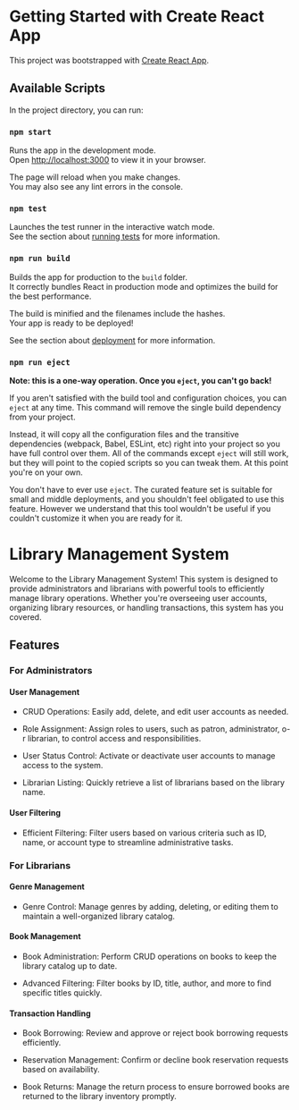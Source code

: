 # Getting Started with Create React App

This project was bootstrapped with [Create React App](https://github.com/facebook/create-react-app).

## Available Scripts

In the project directory, you can run:

### `npm start`

Runs the app in the development mode.\
Open [http://localhost:3000](http://localhost:3000) to view it in your browser.

The page will reload when you make changes.\
You may also see any lint errors in the console.

### `npm test`

Launches the test runner in the interactive watch mode.\
See the section about [running tests](https://facebook.github.io/create-react-app/docs/running-tests) for more information.

### `npm run build`

Builds the app for production to the `build` folder.\
It correctly bundles React in production mode and optimizes the build for the best performance.

The build is minified and the filenames include the hashes.\
Your app is ready to be deployed!

See the section about [deployment](https://facebook.github.io/create-react-app/docs/deployment) for more information.

### `npm run eject`

**Note: this is a one-way operation. Once you `eject`, you can't go back!**

If you aren't satisfied with the build tool and configuration choices, you can `eject` at any time. This command will remove the single build dependency from your project.

Instead, it will copy all the configuration files and the transitive dependencies (webpack, Babel, ESLint, etc) right into your project so you have full control over them. All of the commands except `eject` will still work, but they will point to the copied scripts so you can tweak them. At this point you're on your own.

You don't have to ever use `eject`. The curated feature set is suitable for small and middle deployments, and you shouldn't feel obligated to use this feature. However we understand that this tool wouldn't be useful if you couldn't customize it when you are ready for it.

# Library Management System

Welcome to the Library Management System! This system is designed to provide administrators and librarians with powerful tools to efficiently manage library operations. Whether you're overseeing user accounts, organizing library resources, or handling transactions, this system has you covered.

## Features

### For Administrators

#### User Management

- CRUD Operations: Easily add, delete, and edit user accounts as needed.

- Role Assignment: Assign roles to users, such as patron, administrator, o- r librarian, to control access and responsibilities.

- User Status Control: Activate or deactivate user accounts to manage access to the system.

- Librarian Listing: Quickly retrieve a list of librarians based on the library name.

#### User Filtering

- Efficient Filtering: Filter users based on various criteria such as ID, name, or account type to streamline administrative tasks.

### For Librarians

#### Genre Management

- Genre Control: Manage genres by adding, deleting, or editing them to maintain a well-organized library catalog.

#### Book Management

- Book Administration: Perform CRUD operations on books to keep the library catalog up to date.

- Advanced Filtering: Filter books by ID, title, author, and more to find specific titles quickly.

#### Transaction Handling

- Book Borrowing: Review and approve or reject book borrowing requests efficiently.

- Reservation Management: Confirm or decline book reservation requests based on availability.

- Book Returns: Manage the return process to ensure borrowed books are returned to the library inventory promptly.
